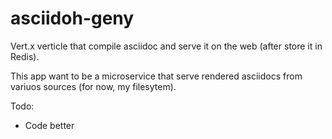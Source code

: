 # asciidoh-geny
Vert.x verticle that compile asciidoc and serve it on the web (after store it in Redis).

This app want to be a microservice that serve rendered asciidocs from variuos sources (for now, my filesytem).


Todo:

 - Code better
